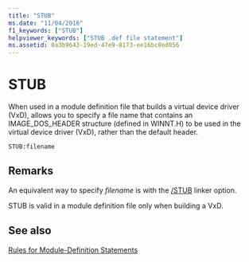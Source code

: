 ```yaml
---
title: "STUB"
ms.date: "11/04/2016"
f1_keywords: ["STUB"]
helpviewer_keywords: ["STUB .def file statement"]
ms.assetid: 0a3b9643-19ed-47e9-8173-ee16bc8ed056
---
```

# STUB

When used in a module definition file that builds a virtual device driver (VxD), allows you to specify a file name that contains an IMAGE_DOS_HEADER structure (defined in WINNT.H) to be used in the virtual device driver (VxD), rather than the default header.

```
STUB:filename
```

## Remarks

An equivalent way to specify *filename* is with the [/STUB](../../build/reference/stub-ms-dos-stub-file-name.md) linker option.

STUB is valid in a module definition file only when building a VxD.

## See also

[Rules for Module-Definition Statements](../../build/reference/rules-for-module-definition-statements.md)
